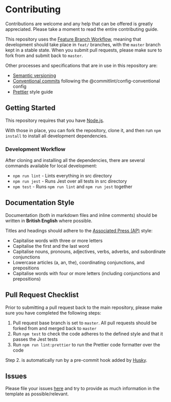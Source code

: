 # Contributing

Contributions are welcome and any help that can be offered is greatly appreciated.
Please take a moment to read the entire contributing guide.

This repository uses the [Feature Branch Workflow](https://www.atlassian.com/git/tutorials/comparing-workflows/feature-branch-workflow),
meaning that development should take place in `feat/` branches, with the `master` branch kept in a stable state.
When you submit pull requests, please make sure to fork from and submit back to `master`.

Other processes and specifications that are in use in this repository are:

-   [Semantic versioning](https://semver.org/)
-   [Conventional commits](https://www.conventionalcommits.org/en/v1.0.0/) following the @commitlint/config-conventional config
-   [Prettier](https://prettier.io/) style guide

## Getting Started

This repository requires that you have [Node.js](https://nodejs.org).

With those in place, you can fork the repository, clone it, and then run `npm install` to install all development dependencies.

### Development Workflow

After cloning and installing all the dependencies, there are several commands available for local development:

-   `npm run lint` - Lints everything in src directory
-   `npm run jest` - Runs Jest over all tests in src directory
-   `npm test` - Runs `npm run lint` and `npm run jest` together

## Documentation Style

Documentation (both in markdown files and inline comments) should be written in **British English** where possible.

Titles and headings should adhere to the [Associated Press (AP)](https://www.apstylebook.com/) style:

-   Capitalise words with three or more letters
-   Capitalise the first and the last word
-   Capitalise nouns, pronouns, adjectives, verbs, adverbs, and subordinate conjunctions
-   Lowercase articles (a, an, the), coordinating conjunctions, and prepositions
-   Capitalise words with four or more letters (including conjunctions and prepositions)

## Pull Request Checklist

Prior to submitting a pull request back to the main repository, please make sure you have completed the following steps:

1. Pull request base branch is set to `master`. All pull requests should be forked from and merged back to `master`
2. Run `npm test` to check the code adheres to the defined style and that it passes the Jest tests
3. Run `npm run lint:prettier` to run the Prettier code formatter over the code

Step 2. is automatically run by a pre-commit hook added by [Husky](https://typicode.github.io/husky/#/).

## Issues

Please file your issues [here](https://github.com/Fdawgs/fastify-disablecache/issues) and try to provide as much information in the template as possible/relevant.
